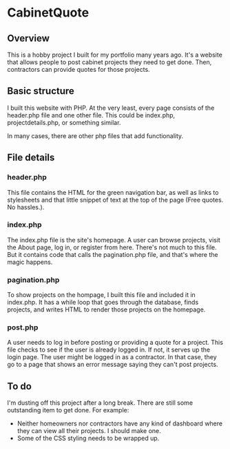 # CabinetQuote

## Overview
This is a hobby project I built for my portfolio many years ago. It's a website that allows people to post cabinet projects they need to get done. Then, contractors can provide quotes for those projects.

## Basic structure
I built this website with PHP. At the very least, every page consists of the header.php file and one other file. This could be index.php, projectdetails.php, or something similar.

In many cases, there are other php files that add functionality.

## File details

### header.php
This file contains the HTML for the green navigation bar, as well as links to stylesheets and that little snippet of text at the top of the page (Free quotes. No hassles.).

### index.php
The index.php file is the site's homepage. A user can browse projects, visit the About page, log in, or register from here. There's not much to this file. But it contains code that calls the pagination.php file, and that's where the magic happens.

### pagination.php
To show projects on the hompage, I built this file and included it in index.php. It has a while loop that goes through the database, finds projects, and writes HTML to render those projects on the homepage.

### post.php
A user needs to log in before posting or providing a quote for a project. This file checks to see if the user is already logged in. If not, it serves up the login page. The user might be logged in as a contractor. In that case, they go to a page that shows an error message saying they can't post projects.

## To do
I'm dusting off this project after a long break. There are still some outstanding item to get done. For example:
- Neither homeowners nor contractors have any kind of dashboard where they can view all their projects. I should make one.
- Some of the CSS styling needs to be wrapped up.


